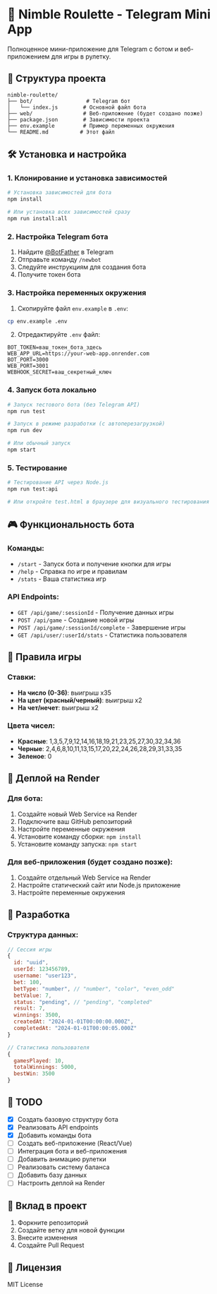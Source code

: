 # 🎰 Nimble Roulette - Telegram Mini App

Полноценное мини-приложение для Telegram с ботом и веб-приложением для игры в рулетку.

## 🚀 Структура проекта

```
nimble-roulette/
├── bot/                 # Telegram бот
│   └── index.js        # Основной файл бота
├── web/                # Веб-приложение (будет создано позже)
├── package.json        # Зависимости проекта
├── env.example         # Пример переменных окружения
└── README.md          # Этот файл
```

## 🛠️ Установка и настройка

### 1. Клонирование и установка зависимостей

```bash
# Установка зависимостей для бота
npm install

# Или установка всех зависимостей сразу
npm run install:all
```

### 2. Настройка Telegram бота

1. Найдите [@BotFather](https://t.me/BotFather) в Telegram
2. Отправьте команду `/newbot`
3. Следуйте инструкциям для создания бота
4. Получите токен бота

### 3. Настройка переменных окружения

1. Скопируйте файл `env.example` в `.env`:
```bash
cp env.example .env
```

2. Отредактируйте `.env` файл:
```env
BOT_TOKEN=ваш_токен_бота_здесь
WEB_APP_URL=https://your-web-app.onrender.com
BOT_PORT=3000
WEB_PORT=3001
WEBHOOK_SECRET=ваш_секретный_ключ
```

### 4. Запуск бота локально

```bash
# Запуск тестового бота (без Telegram API)
npm run test

# Запуск в режиме разработки (с автоперезагрузкой)
npm run dev

# Или обычный запуск
npm start
```

### 5. Тестирование

```bash
# Тестирование API через Node.js
npm run test:api

# Или откройте test.html в браузере для визуального тестирования
```

## 🎮 Функциональность бота

### Команды:
- `/start` - Запуск бота и получение кнопки для игры
- `/help` - Справка по игре и правилам
- `/stats` - Ваша статистика игр

### API Endpoints:
- `GET /api/game/:sessionId` - Получение данных игры
- `POST /api/game` - Создание новой игры
- `POST /api/game/:sessionId/complete` - Завершение игры
- `GET /api/user/:userId/stats` - Статистика пользователя

## 🎯 Правила игры

### Ставки:
- **На число (0-36)**: выигрыш x35
- **На цвет (красный/черный)**: выигрыш x2
- **На чет/нечет**: выигрыш x2

### Цвета чисел:
- **Красные**: 1,3,5,7,9,12,14,16,18,19,21,23,25,27,30,32,34,36
- **Черные**: 2,4,6,8,10,11,13,15,17,20,22,24,26,28,29,31,33,35
- **Зеленое**: 0

## 🚀 Деплой на Render

### Для бота:
1. Создайте новый Web Service на Render
2. Подключите ваш GitHub репозиторий
3. Настройте переменные окружения
4. Установите команду сборки: `npm install`
5. Установите команду запуска: `npm start`

### Для веб-приложения (будет создано позже):
1. Создайте отдельный Web Service на Render
2. Настройте статический сайт или Node.js приложение
3. Настройте переменные окружения

## 🔧 Разработка

### Структура данных:

```javascript
// Сессия игры
{
  id: "uuid",
  userId: 123456789,
  username: "user123",
  bet: 100,
  betType: "number", // "number", "color", "even_odd"
  betValue: 7,
  status: "pending", // "pending", "completed"
  result: 7,
  winnings: 3500,
  createdAt: "2024-01-01T00:00:00.000Z",
  completedAt: "2024-01-01T00:00:05.000Z"
}

// Статистика пользователя
{
  gamesPlayed: 10,
  totalWinnings: 5000,
  bestWin: 3500
}
```

## 📝 TODO

- [x] Создать базовую структуру бота
- [x] Реализовать API endpoints
- [x] Добавить команды бота
- [ ] Создать веб-приложение (React/Vue)
- [ ] Интеграция бота и веб-приложения
- [ ] Добавить анимацию рулетки
- [ ] Реализовать систему баланса
- [ ] Добавить базу данных
- [ ] Настроить деплой на Render

## 🤝 Вклад в проект

1. Форкните репозиторий
2. Создайте ветку для новой функции
3. Внесите изменения
4. Создайте Pull Request

## 📄 Лицензия

MIT License 